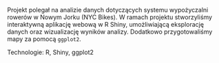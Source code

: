 
Projekt polegał na analizie danych dotyczących systemu wypożyczalni rowerów w Nowym Jorku (NYC Bikes). W ramach projektu stworzyliśmy interaktywną aplikację webową w R Shiny, umożliwiającą eksplorację danych oraz wizualizację wyników analizy. Dodatkowo przygotowaliśmy mapy za pomocą `ggplot2`.

Technologie: R, Shiny, ggplot2

